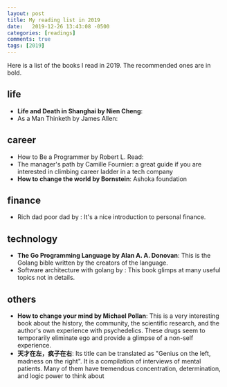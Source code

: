 ```yaml
---
layout: post
title: My reading list in 2019
date:   2019-12-26 13:43:08 -0500
categories: [readings]
comments: true
tags: [2019]
---
```


Here is a list of the books I read in 2019. The recommended ones are in bold.

## life

- **Life and Death in Shanghai by Nien Cheng**:
- As a Man Thinketh by James Allen:

## career

- How to Be a Programmer by Robert L. Read:
- The manager's path by Camille Fournier: a great guide if you are interested in climbing career ladder
  in a tech company
- **How to change the world by Bornstein**:  Ashoka foundation

## finance

- Rich dad poor dad by : It's a nice introduction to personal finance.

## technology

- **The Go Programming Language by Alan A. A. Donovan**: This is the Golang
  bible written by the creators of the language.
- Software architecture with golang by : This book glimps at many useful topics
  not in details.

## others

- **How to change your mind by Michael Pollan**: This is a very interesting book
  about the history, the community, the scientific research, and the author's
  own experience with psychedelics. These drugs seem to temporarily eliminate
  ego and provide a glimpse of a non-self experience.
- **天才在左，疯子在右**: Its title can be translated as "Genius on the left,
  madness on the right". It is a compilation of interviews of mental patients.
  Many of them have tremendous concentration, determination, and logic power to
  think about
